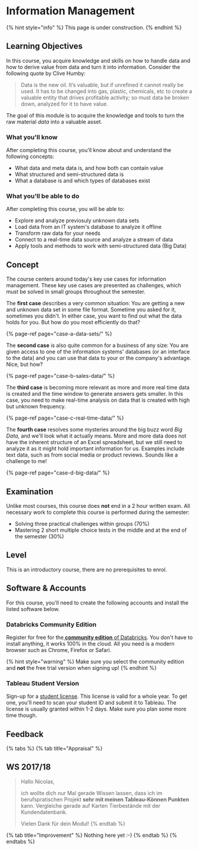 # Information Management

{% hint style="info" %}
This page is under construction.
{% endhint %}

## Learning Objectives

In this course, you acquire knowledge and skills on how to handle data and how to derive value from data and turn it into information. Consider the following quote by Clive Humby:

> Data is the new oil. It’s valuable, but if unrefined it cannot really be used. It has to be changed into gas, plastic, chemicals, etc to create a valuable entity that drives profitable activity; so must data be broken down, analyzed for it to have value.

The goal of this module is to acquire the knowledge and tools to turn the raw material _data_ into a valuable asset.

### What you'll know

After completing this course, you'll know about and understand the following concepts:

* What data and meta data is, and how both can contain value
* What structured and semi-structured data is
* What a database is and which types of databases exist

### What you'll be able to do

After completing this course, you will be able to:

* Explore and analyze previosuly unknown data sets
* Load data from an IT system's database to analyze it offline
* Transform raw data for your needs
* Connect to a real-time data source and analyze a stream of data
* Apply tools and methods to work with semi-structured data \(Big Data\)

## Concept

The course centers around today's key use cases for information management. These key use cases are presented as challenges, which must be solved in small groups throughout the semester.

The **first case** describes a very common situation: You are getting a new and unknown data set in some file format. Sometime you asked for it, sometimes you didn't. In either case, you want to find out what the data holds for you. But how do you most efficiently do that?

{% page-ref page="case-a-data-sets/" %}

The **second case** is also quite common for a business of any size: You are given access to one of the information systems' databases \(or an interface to the data\) and you can use that data to your or the company's advantage. Nice, but how?

{% page-ref page="case-b-sales-data/" %}

The **third case** is becoming more relevant as more and more real time data is created and the time window to generate answers gets smaller. In this case, you need to make real-time analysis on data that is created with high but unknown frequency.

{% page-ref page="case-c-real-time-data/" %}

The **fourth case** resolves some mysteries around the big buzz word _Big Data,_ and we'll look what it actually means. More and more data does not have the inherent structure of an Excel spreadsheet, but we still need to analyze it as it might hold important information for us. Examples include text data, such as from social media or product reviews. Sounds like a challenge to me!

{% page-ref page="case-d-big-data/" %}

## Examination

Unlike most courses, this course does **not** end in a 2 hour written exam. All necessary work to complete this course is performed during the semester:

* Solving three practical challenges within groups \(70%\)
* Mastering 2 short multiple choice tests in the middle and at the end of the semester \(30%\) 

## Level

This is an introductory course, there are no prerequisites to enrol.

## Software & Accounts

For this course, you'll need to create the following accounts and install the listed software below.

### Databricks Community Edition

Register for free for the[ **community edition** of Databricks](https://community.cloud.databricks.com). You don't have to install anything, it works 100% in the cloud. All you need is a modern browser such as Chrome, Firefox or Safari.

{% hint style="warning" %}
Make sure you select the community edition and **not** the free trial version when signing up!
{% endhint %}

### Tableau Student Version

Sign-up for a [student license](https://www.tableau.com/de-de/academic/students). This license is valid for a whole year. To get one, you'll need to scan your student ID and submit it to Tableau. The license is usually granted within 1-2 days. Make sure you plan some more time though.

## Feedback

{% tabs %}
{% tab title="Appraisal" %}
## WS 2017/18

> Hallo Nicolas,
>
> ich wollte dich nur Mal gerade Wissen lassen, dass ich im berufspratischen Projekt **sehr mit meinen Tableau-Können Punkten** kann. Vergleiche gerade auf Karten Tierbestände mit der Kundendatenbank.
>
> Vielen Dank für dein Modul!
{% endtab %}

{% tab title="Improvement" %}
Nothing here yet :-\)
{% endtab %}
{% endtabs %}

